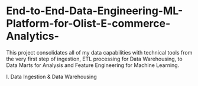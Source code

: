 # End-to-End-Data-Engineering-ML-Platform-for-Olist-E-commerce-Analytics-
This project consolidates all of my data capabilities with technical tools from the very first step of ingestion, ETL processing for Data Warehousing, to Data Marts for Analysis and Feature Engineering for Machine Learning.  

I. Data Ingestion & Data Warehousing
